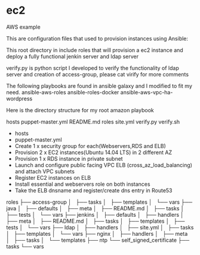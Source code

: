 # ec2
AWS example

This are configuration files that used to provision instances using Ansible:

This root directory in include roles that will provision a ec2 instance and deploy a fully functional jenkin server and ldap server 

verify.py is python script I developed to verify the functionality of ldap server and creation of access-group, please cat virify for more comments

The following playbooks are found in  ansible galaxy and I modified to fit my need. 
ansible-aws-roles
ansible-roles-docker
ansible-aws-vpc-ha-wordpress

Here is the directory structure for my root amazon playbook

hosts
puppet-master.yml
README.md
roles
site.yml
verify.py
verify.sh
<ul>
<li>hosts</li>
<li>puppet-master.yml</li>
<li>Create 1 x security group for each(Webservers,RDS and ELB)</li>
<li>Provision 2 x EC2 instances(Ubuntu 14.04 LTS) in 2 different AZ</li>
<li>Provision 1 x RDS instance in private subnet</li>
<li>Launch and configure public facing VPC ELB (cross_az_load_balancing) and attach VPC subnets</li>
<li>Register EC2 instances on ELB</li>
<li>Install essential and webservers role on both instances</li>
<li>Take the ELB dnsname and register/create dns entry in Route53</li>
</ul>

<p>roles
├── access-group
│   ├── tasks
│   ├── templates
│   └── vars
├── java
│   ├── defaults
│   ├── meta
│   ├── README.md
│   ├── tasks
│   ├── tests
│   └── vars
├── jenkins
│   ├── defaults
│   ├── handlers
│   ├── meta
│   ├── README.md
│   ├── tasks
│   ├── templates
│   ├── tests
│   └── vars
├── ldap
│   ├── handlers
│   ├── site.yml
│   ├── tasks
│   ├── templates
│   └── vars
├── nginx
│   ├── handlers
│   ├── meta
│   ├── tasks
│   └── templates
├── ntp
└── self_signed_certificate
    ├── tasks
    └── vars
 </p>
